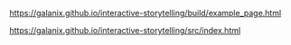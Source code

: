 https://galanix.github.io/interactive-storytelling/build/example_page.html

https://galanix.github.io/interactive-storytelling/src/index.html
